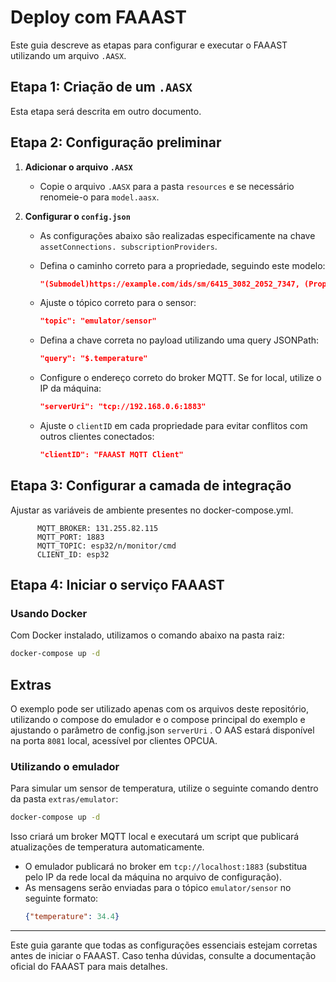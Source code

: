 # Deploy com FAAAST

Este guia descreve as etapas para configurar e executar o FAAAST utilizando um arquivo `.AASX`.

## Etapa 1: Criação de um `.AASX`

Esta etapa será descrita em outro documento.

## Etapa 2: Configuração preliminar

1. **Adicionar o arquivo `.AASX`**
   - Copie o arquivo `.AASX` para a pasta `resources` e se necessário renomeie-o para `model.aasx`.

2. **Configurar o `config.json`**
   - As configurações abaixo são realizadas especificamente na chave `assetConnections. subscriptionProviders`.
   - Defina o caminho correto para a propriedade, seguindo este modelo:
     ```json
     "(Submodel)https://example.com/ids/sm/6415_3082_2052_7347, (Property)Temperature"
     ```
   
   - Ajuste o tópico correto para o sensor:
     ```json
     "topic": "emulator/sensor"
     ```
   
   - Defina a chave correta no payload utilizando uma query JSONPath:
     ```json
     "query": "$.temperature"
     ```
   
   - Configure o endereço correto do broker MQTT. Se for local, utilize o IP da máquina:
     ```json
     "serverUri": "tcp://192.168.0.6:1883"
     ```
   
   - Ajuste o `clientID` em cada propriedade para evitar conflitos com outros clientes conectados:
     ```json
     "clientID": "FAAAST MQTT Client"
     ```
## Etapa 3: Configurar a camada de integração
Ajustar as variáveis de ambiente presentes no docker-compose.yml.

```
      MQTT_BROKER: 131.255.82.115
      MQTT_PORT: 1883
      MQTT_TOPIC: esp32/n/monitor/cmd
      CLIENT_ID: esp32
```

## Etapa 4: Iniciar o serviço FAAAST

### Usando Docker
Com Docker instalado, utilizamos o comando abaixo na pasta raiz:
```sh
docker-compose up -d
```

## Extras

O exemplo pode ser utilizado apenas com os arquivos deste repositório, utilizando o compose do emulador e o compose principal do exemplo e ajustando o parâmetro de config.json `serverUri` . O AAS estará disponível na porta `8081` local, acessível por clientes OPCUA.

### Utilizando o emulador
Para simular um sensor de temperatura, utilize o seguinte comando dentro da pasta `extras/emulator`:
```sh
docker-compose up -d
```
Isso criará um broker MQTT local e executará um script que publicará atualizações de temperatura automaticamente.

- O emulador publicará no broker em `tcp://localhost:1883` (substitua pelo IP da rede local da máquina no arquivo de configuração).
- As mensagens serão enviadas para o tópico `emulator/sensor` no seguinte formato:
  ```json
  {"temperature": 34.4}
  ```

---
Este guia garante que todas as configurações essenciais estejam corretas antes de iniciar o FAAAST. Caso tenha dúvidas, consulte a documentação oficial do FAAAST para mais detalhes.

